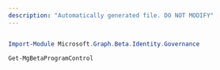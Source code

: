 ```yaml
---
description: "Automatically generated file. DO NOT MODIFY"
---
```


```powershell

Import-Module Microsoft.Graph.Beta.Identity.Governance

Get-MgBetaProgramControl

```